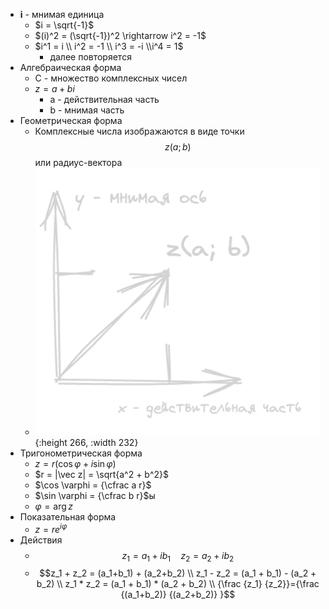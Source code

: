 - **i** - мнимая единица
	- $i = \sqrt{-1}$
	- $(i)^2 = (\sqrt{-1})^2 \rightarrow i^2 = -1$
	- $i^1 = i \\ i^2 = -1 \\ i^3 = -i \\i^4 = 1$
		- далее повторяется
- Алгебраическая форма
	- C - множество комплексных чисел
	- $z = a + bi$
		- a - действительная часть
		- b - мнимая часть
- Геометрическая форма
	- Комплексные числа изображаются в виде точки $$z(a;b)$$ или радиус-вектора
	- ![image.png](../assets/image_1758215973079_0.png){:height 266, :width 232}
- Тригонометрическая форма
	- $z = r (\cos \varphi + i \sin \varphi)$
	- $r = |\vec z| = \sqrt{a^2 + b^2}$
	- $\cos \varphi = {\cfrac a r}$
	- $\sin \varphi = {\cfrac b r}$ы
	- $\varphi = \arg z$
- Показательная форма
	- $z = r e^{i \varphi}$
- Действия
	- $$z_1 = a_1+ ib_1 \quad z_2= a_2+ ib_2$$
	- $$z_1 + z_2 = (a_1+b_1) + (a_2+b_2) \\ z_1 - z_2 = (a_1 + b_1) - (a_2 + b_2) 
	  \\ z_1 * z_2 = (a_1 + b_1) * (a_2 + b_2) \\ {\frac {z_1} {z_2}}={\frac {(a_1+b_2)} {(a_2+b_2)} }$$